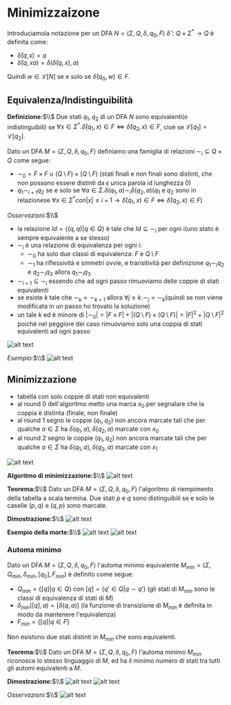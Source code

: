 # Minimizzaizone
Introduciamola notazione per un DFA $N = (\Sigma, Q, \delta, q_0, F)$ $\hat{\delta}: Q \times \Sigma^* \rightarrow Q$ è definita come:
- $\hat{\delta}(q, \epsilon) = q$
- $\hat{\delta}(q, xa) = \delta(\hat{\delta}(q, x), a)$

Quindi $w \in \mathcal{L}[N]$ se e solo se $\hat{\delta}(q_0, w) \in F$.

## Equivalenza/Indistinguibilità
**Definizione:**$\\$
Due stati $q_1, q_2$ di un DFA $N$ sono equivalenti(o indistinguibili) se $\forall x \in \Sigma^*. \hat{\delta}(q_1, x) \in F \Leftrightarrow \hat{\delta}(q_2, x) \in F$, cioè se $\mathcal{L}[q_1] = \mathcal{L}[q_2]$.

Dato un DFA $M = (\Sigma, Q, \delta, q_0, F)$ definiamo una famiglia di relazioni $\sim_i \subseteq Q \times Q$ come segue:
- $\sim_0 = F \times F \cup (Q \setminus F) \times (Q \setminus F)$ (stati finali e non finali sono distinti, che non possono essere distinti da $\epsilon$ unica parola id lunghezza 0)
- $q_1 \sim_{i+1} q_2$ se e solo se $\forall a \in \Sigma. \delta(q_1, a) \sim_i \delta(q_2, a)$($q_1$ e $q_2$ sono in relazionese $\forall x \in \Sigma^* con |x| \leq i+1 \rightarrow \hat{\delta}(q_1, x) \in F \Leftrightarrow \hat{\delta}(q_2, x) \in F$)

*Osservazioni:*$\\$
- la relazione $Id = \{(q, q) | q \in Q\}$ è tale che $Id \subseteq \sim_i$ per ogni i(uno stato è sempre equivalente a se stesso)
- $\sim_i$ è una relazione di equivalenza per ogni i:
    - $\sim_0$ ha solo due classi di equivalenza: $F$ e $Q \setminus F$
    - $\sim_1$ ha riflessività e smmetri ovvie, e transitività per definizione $q_1 \sim_i q_2$ e $q_2 \sim_i q_3$ allora $q_1 \sim_i q_3$
- $\sim_{i+1} \subseteq \sim_i$ essendo che ad ogni passo rimuoviamo delle coppie di stati equivalenti
- se esiste $k$ tale che $\sim_k = \sim_{k+1}$ allora $\forall j \geq k. \sim_j = \sim_k$(quindi se non viene modificata in un passo ho trovato la soluzione)
- un tale $k$ ed è minore di $|\sim_0| = |F \times F| + |(Q \setminus F) \times (Q \setminus F)| = |F|^2 + |Q \setminus F|^2$ poichè nel peggiore dei caso rimuoviamo solo una coppia di stati equivalenti ad ogni passo

![alt text](image-65.png)

*Esempio:*$\\$
![alt text](image-66.png)

## Minimizzazione
- tabella con solo coppie di stati non equivalenti
- al round 0 dell'algoritmo metto una marca $x_0$ per segnalare che la coppia è distinta (finale, non finale)
- al round 1 segno le coppie $(q_1, q_2)$ non ancora marcate tali che per qualche $a \in \Sigma$ ha $\delta(q_1, a), \delta(q_2, a)$ marcate con $x_0$
- al round 2 segno le coppie $(q_1, q_2)$ non ancora marcate tali che per qualche $a \in \Sigma$ ha $\delta(q_1, a), \delta(q_2, a)$ marcate con $x_1$

![alt text](image-67.png)

**Algoritmo di minimizzazione:**$\\$
![alt text](image-68.png)

**Teorema:**$\\$
Dato un DFA $M = (\Sigma, Q, \delta, q_0, F)$ l'algoritmo di riempimento della tabella a scala termina. Due stati $p$ e $q$ sono distinguibili se e solo le caselle $(p, q)$ e $(q, p)$ sono marcate.

**Dimostrazione:**$\\$
![alt text](image-69.png)

**Esempio della morte:**$\\$
![alt text](image-71.png)
![alt text](image-72.png)

### Automa minimo
Dato un DFA $M = (\Sigma, Q, \delta, q_0, F)$ l'automa minimo equivalente $M_{min} = (\Sigma, Q_{min}, \delta_{min}, [q_{0}], F_{min})$ è definito come segue:
- $Q_{min} = \{[q] | q \in Q\}$ con $[q] = \{q' \in Q | q \sim q'\}$ (gli stati di $M_{min}$ sono le classi di equivalenza di stati di $M$)
- $\delta_{min}([q], a) = [\delta(q, a)]$ (la funzione di transizione di $M_{min}$ è definita in modo da mantenere l'equivalenza)
- $F_{min} = \{[q] | q \in F\}$

Non esistono due stati distinti in $M_{min}$ che sono equivalenti.

**Teorema:**$\\$
Dato un DFA $M = (\Sigma, Q, \delta, q_0, F)$ l'automa minimo $M_{min}$ riconosce lo stesso linguaggio di $M$, ed ha il minimo numero di stati tra tutti gli automi equivalenti a $M$.

**Dimostrazione:**$\\$
![alt text](image-73.png)
![alt text](image-75.png)

*Osservazioni:*$\\$
![alt text](image-76.png)